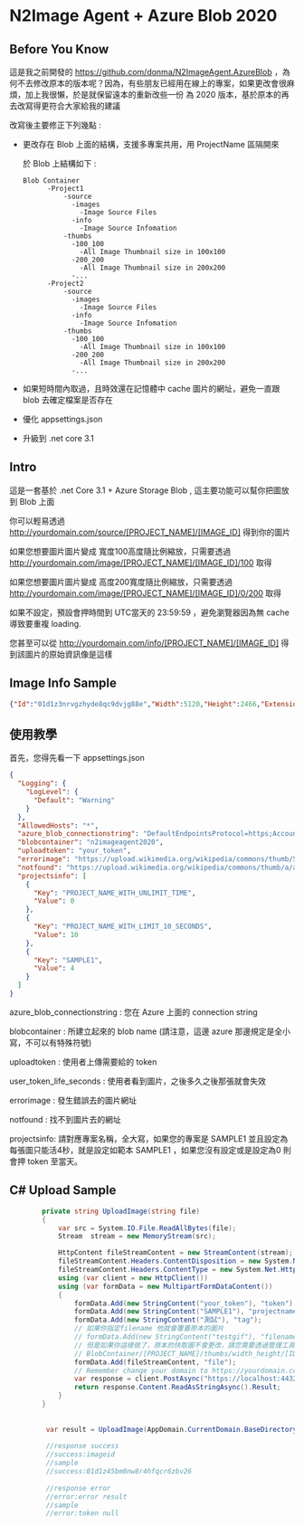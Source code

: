 ﻿# N2Image Agent + Azure Blob 2020

Before You Know
----
這是我之前開發的 https://github.com/donma/N2ImageAgent.AzureBlob ，為何不去修改原本的版本呢？因為，有些朋友已經用在線上的專案，如果更改會很麻煩，加上我很懶，於是就保留遠本的重新改些一份 為 2020 版本，基於原本的再去改寫得更符合大家給我的建議

改寫後主要修正下列幾點 : 

* 更改存在 Blob 上面的結構，支援多專案共用，用 ProjectName 區隔開來

  於 Blob 上結構如下 : 

  ```
  Blob Container
        -Project1
            -source
              -images
                -Image Source Files
              -info
                -Image Source Infomation
            -thumbs
              -100_100
                -All Image Thumbnail size in 100x100
              -200_200
                -All Image Thumbnail size in 200x200
              -...
        -Project2
            -source
              -images
                -Image Source Files
              -info
                -Image Source Infomation
            -thumbs
              -100_100
                -All Image Thumbnail size in 100x100
              -200_200
                -All Image Thumbnail size in 200x200
              -...
   ```           

* 如果短時間內取過，且時效還在記憶體中 cache 圖片的網址，避免一直跟 blob 去確定檔案是否存在
* 優化 appsettings.json
* 升級到 .net core 3.1

Intro
----
這是一套基於 .net Core 3.1 + Azure Storage Blob , 這主要功能可以幫你把圖放到 Blob 上面 

你可以輕易透過 http://yourdomain.com/source/[PROJECT_NAME]/[IMAGE_ID] 得到你的圖片

如果您想要圖片圖片變成 寬度100高度隨比例縮放，只需要透過 http://yourdomain.com/image/[PROJECT_NAME]/[IMAGE_ID]/100 取得

如果您想要圖片圖片變成 高度200寬度隨比例縮放，只需要透過 http://yourdomain.com/image/[PROJECT_NAME]/[IMAGE_ID]/0/200 取得

如果不設定，預設會押時間到 UTC當天的 23:59:59 ，避免瀏覽器因為無 cache 導致要重複 loading.

您甚至可以從 http://yourdomain.com/info/[PROJECT_NAME]/[IMAGE_ID] 得到該圖片的原始資訊像是這樣


Image Info Sample
----
```json
{"Id":"01d1z3nrvgzhyde8qc9dvjg88e","Width":5120,"Height":2466,"Extension":"jpeg","Tag":"測試"}
```

使用教學
----
首先，您得先看一下 appsettings.json

```json
{
  "Logging": {
    "LogLevel": {
      "Default": "Warning"
    }
  },
  "AllowedHosts": "*",
  "azure_blob_connectionstring": "DefaultEndpointsProtocol=https;AccountName=YOUR_ACCOUNT_NAME;AccountKey=YOUR_ACCOUNT_KEY;EndpointSuffix=core.windows.net",
  "blobcontainer": "n2imageagent2020",
  "uploadtoken": "your_token",
  "errorimage": "https://upload.wikimedia.org/wikipedia/commons/thumb/5/57/Blue_Screen_of_Death.png/800px-Blue_Screen_of_Death.png",
  "notfound": "https://upload.wikimedia.org/wikipedia/commons/thumb/a/ac/No_image_available.svg/600px-No_image_available.svg.png",
  "projectsinfo": [
    {
      "Key": "PROJECT_NAME_WITH_UNLIMIT_TIME",
      "Value": 0
    },
    {
      "Key": "PROJECT_NAME_WITH_LIMIT_10_SECONDS",
      "Value": 10
    },
    {
      "Key": "SAMPLE1",
      "Value": 4
    }
  ]
}


```
azure_blob_connectionstring : 您在 Azure 上面的 connection string 

blobcontainer : 所建立起來的 blob name (請注意，這邊 azure 那邊規定是全小寫，不可以有特殊符號)

uploadtoken :  使用者上傳需要給的 token

user_token_life_seconds : 使用者看到圖片，之後多久之後那張就會失效 

errorimage : 發生錯誤去的圖片網址

notfound : 找不到圖片去的網址

projectsinfo: 請對應專案名稱，全大寫，如果您的專案是 SAMPLE1 並且設定為每張圖只能活4秒，就是設定如範本 SAMPLE1 ，如果您沒有設定或是設定為0 則會押 token 至當天。

C# Upload Sample
----
```C#
        private string UploadImage(string file)
        {
            var src = System.IO.File.ReadAllBytes(file);
            Stream  stream = new MemoryStream(src);

            HttpContent fileStreamContent = new StreamContent(stream);
            fileStreamContent.Headers.ContentDisposition = new System.Net.Http.Headers.ContentDispositionHeaderValue("form-data") { Name = "file", FileName = "xxx.jpg" };
            fileStreamContent.Headers.ContentType = new System.Net.Http.Headers.MediaTypeHeaderValue("application/octet-stream");
            using (var client = new HttpClient())
            using (var formData = new MultipartFormDataContent())
            {
                formData.Add(new StringContent("your_token"), "token");
                formData.Add(new StringContent("SAMPLE1"), "projectname"); //new add in 2020
                formData.Add(new StringContent("測試"), "tag");
                // 如果你指定filename 他就會覆蓋原本的圖片
                // formData.Add(new StringContent("testgif"), "filename");
                // 但是如果你這樣做了，原本的快取圖不會更改，請您需要透過管理工具，把 
                // BlobContainer/[PROJECT_NAME]/thumbs/width_height/[ID].gif 檔案刪除重新製作縮圖
                formData.Add(fileStreamContent, "file");
                // Remember change your domain to https://yourdomain.com/api/upload to upload image.
                var response = client.PostAsync("https://localhost:44325/api/upload", formData).Result;
                return response.Content.ReadAsStringAsync().Result;
            }
        }
        
        
         var result = UploadImage(AppDomain.CurrentDomain.BaseDirectory + "sample.jpg");
         
         //response success 
         //success:imageid
         //sample
         //success:01d1z45bm0nw8r4hfqcr6zbv26
         
         //response error
         //error:error result
         //sample
         //error:token null
```




